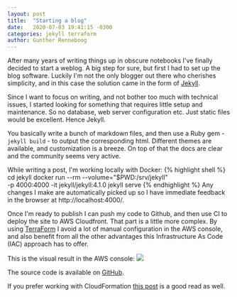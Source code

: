 ```yaml
---
layout: post
title:  "Starting a blog"
date:   2020-07-03 19:41:15 -0300
categories: jekyll terraform
author: Gunther Renneboog
---
```


After many years of writing things up in obscure notebooks I've finally decided to start a weblog.
A big step for sure, but first I had to set up the blog software. Luckily I'm not the only blogger out there who cherishes simplicity, and in this case the solution came in the form of [Jekyll][jekyll-home].

Since I want to focus on writing, and not bother too much with technical issues, I started looking for something that requires little setup and maintenance. So no database, web server configuration etc. Just static files would be excellent. Hence Jekyll.

You basically write a bunch of markdown files, and then use a Ruby gem - `jekyll build` - to output the corresponding html. Different themes are available, and customization is a breeze. On top of that the docs are clear and the community seems very active.

While writing a post, I'm working locally with Docker:
{% highlight shell %}
cd jekyll
docker run --rm --volume="$PWD:/srv/jekyll" \
    -p 4000:4000 -it jekyll/jekyll:4.1.0 jekyll serve
{% endhighlight %}
Any changes I make are automatically picked up so I have immediate feedback in the browser at http://localhost:4000/.

Once I'm ready to publish I can push my code to Github, and then use CI to deploy the site to AWS Cloudfront. That part is a little more complex. By using [TerraForm][terraform] I avoid a lot of manual configuration in the AWS console, and also benefit from all the other advantages this Infrastructure As Code (IAC) approach has to offer.

This is the visual result in the AWS console:
<img class="responsive" src="/assets/images/codepipeline_flow.png">

The source code is available on [GitHub][github-source].

If you prefer working with CloudFormation [this post][other-source] is a good read as well.

[jekyll-home]: https://jekyllrb.com/
[other-source]: https://scratchpad.blog/devops/a-build-pipeline-for-jekyll-sites/
[terraform]: https://www.terraform.io/
[github-source]: https://github.com/gunnie/jekyll-blog
